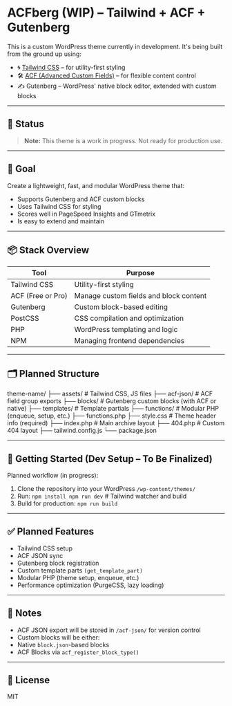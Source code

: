 # ACFberg (WIP) – Tailwind + ACF + Gutenberg

This is a custom WordPress theme currently in development. It's being built from the ground up using:

- 🌀 [Tailwind CSS](https://tailwindcss.com/) – for utility-first styling
- 🛠️ [ACF (Advanced Custom Fields)](https://www.advancedcustomfields.com/) – for flexible content control
- ✍️ Gutenberg – WordPress' native block editor, extended with custom blocks

---

## 🚧 Status

> **Note:** This theme is a work in progress. Not ready for production use.

---

## 🎯 Goal

Create a lightweight, fast, and modular WordPress theme that:
- Supports Gutenberg and ACF custom blocks
- Uses Tailwind CSS for styling
- Scores well in PageSpeed Insights and GTmetrix
- Is easy to extend and maintain

---

## 📦 Stack Overview

| Tool | Purpose |
|------|---------|
| Tailwind CSS | Utility-first styling |
| ACF (Free or Pro) | Manage custom fields and block content |
| Gutenberg | Custom block-based editing |
| PostCSS | CSS compilation and optimization |
| PHP | WordPress templating and logic |
| NPM | Managing frontend dependencies |

---

## 🗂 Planned Structure
theme-name/
├── assets/ # Tailwind CSS, JS files
├── acf-json/ # ACF field group exports
├── blocks/ # Gutenberg custom blocks (with ACF or native)
├── templates/ # Template partials
├── functions/ # Modular PHP (enqueue, setup, etc.)
├── functions.php
├── style.css # Theme header info (required)
├── index.php # Main archive layout
├── 404.php # Custom 404 layout
├── tailwind.config.js
└── package.json

---

## 🚀 Getting Started (Dev Setup – To Be Finalized)

Planned workflow (in progress):

1. Clone the repository into your WordPress `/wp-content/themes/`
2. Run:
`npm install
npm run dev`   # Tailwind watcher and build
3. Build for production:
`npm run build`

---

## ✅ Planned Features

- Tailwind CSS setup
- ACF JSON sync
- Gutenberg block registration
- Custom template parts `(get_template_part)`
- Modular PHP (theme setup, enqueue, etc.)
- Performance optimization (PurgeCSS, lazy loading)

---

## 📌 Notes

- ACF JSON export will be stored in `/acf-json/` for version control
- Custom blocks will be either:
-   Native `block.json`-based blocks
-   ACF Blocks via `acf_register_block_type()`

---

## 📄 License

MIT
